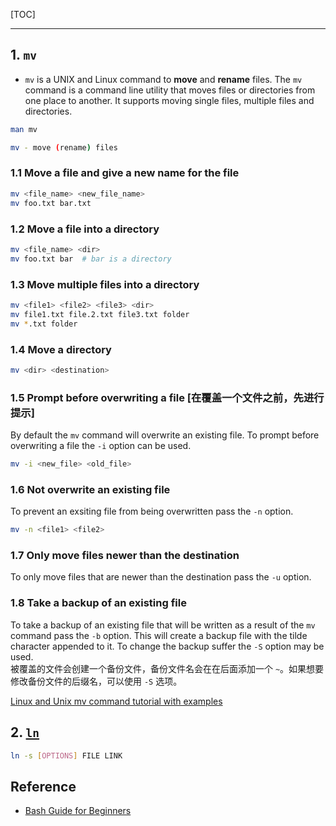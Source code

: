 [TOC]

---

## 1. `mv`

* `mv` is a UNIX and Linux command to **move** and **rename** files.
The `mv` command is a command line utility that moves files or directories from one place to another. 
It supports moving single files, multiple files and directories.
```bash
man mv

mv - move (rename) files
```

### 1.1 Move a file and give a new name for the file
```bash
mv <file_name> <new_file_name>
mv foo.txt bar.txt
```

### 1.2 Move a file into a directory
```bash
mv <file_name> <dir>
mv foo.txt bar  # bar is a directory
```

### 1.3 Move multiple files into a directory
```bash
mv <file1> <file2> <file3> <dir>
mv file1.txt file.2.txt file3.txt folder
mv *.txt folder
```

### 1.4 Move a directory
```bash
mv <dir> <destination>
```

### 1.5 Prompt before overwriting a file [在覆盖一个文件之前，先进行提示]
By default the `mv` command will overwrite an existing file.
To prompt before overwriting a file the `-i` option can be used.
```bash
mv -i <new_file> <old_file>
```

### 1.6 Not overwrite an existing file
To prevent an exsiting file from being overwritten pass the `-n` option.
```bash
mv -n <file1> <file2>
```

### 1.7 Only move files newer than the destination
To only move files that are newer than the destination pass the `-u` option.

### 1.8 Take a backup of an existing file
To take a backup of an existing file that will be written as a result of the `mv` command pass the `-b` option. 
This will create a backup file with the tilde character appended to it. To change the backup suffer the `-S` option may be used.         
被覆盖的文件会创建一个备份文件，备份文件名会在在后面添加一个 `~`。如果想要修改备份文件的后缀名，可以使用 `-S` 选项。

[Linux and Unix mv command tutorial with examples](https://shapeshed.com/unix-mv/)


## 2. [`ln`](https://linuxize.com/post/how-to-create-symbolic-links-in-linux-using-the-ln-command/)
```bash
ln -s [OPTIONS] FILE LINK
```

## Reference
* [Bash Guide for Beginners](https://tldp.org/LDP/Bash-Beginners-Guide/html/index.html)